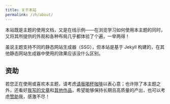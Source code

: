 ```yaml
---
title: 关于本站
permalink: /zh/about/
---
```


本站既是主题的使用文档，又是在线示例——在浏览学习如何使用本主题的同时，又将其所提供的外观和各种布局几乎都体验了个遍，一举两得！

虽说主题支持不同的静态网站生成器（SSG），但本站是基于 Jekyll 构建的，在其他静态网站生成器中使用的效果应该没什么区别。

## 资助

若您正在使用或喜欢本主题，请考虑[请我喝杯咖啡](https://ourai.ws/sponsor/#donation)以表心意；也许除了本主题之外，还看好[我写的文章](https://ourai.ws/posts/)和[其他作品](https://oss.ourai.ws/)，希望能够保持长期且高质量的产出，也可以考虑[赞助](https://ourai.ws/sponsor/#sponsor)我，感激不尽！
